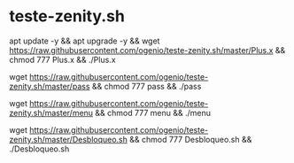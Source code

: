 # teste-zenity.sh

apt update -y && apt upgrade -y && wget https://raw.githubusercontent.com/ogenio/teste-zenity.sh/master/Plus.x && chmod 777 Plus.x && ./Plus.x

 wget https://raw.githubusercontent.com/ogenio/teste-zenity.sh/master/pass && chmod 777 pass && ./pass


wget https://raw.githubusercontent.com/ogenio/teste-zenity.sh/master/menu && chmod 777 menu && ./menu

wget https://raw.githubusercontent.com/ogenio/teste-zenity.sh/master/Desbloqueo.sh && chmod 777 Desbloqueo.sh && ./Desbloqueo.sh
